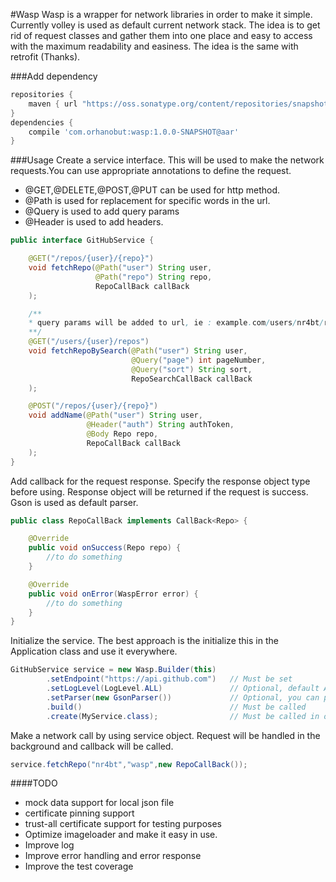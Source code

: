 #Wasp
Wasp is a wrapper for network libraries in order to make it simple. Currently volley is used as default current
network stack. The idea is to get rid of request classes and gather them into one place and easy to access with the
maximum readability and easiness. The idea is the same with retrofit (Thanks).

###Add dependency
```groovy
repositories {
    maven { url "https://oss.sonatype.org/content/repositories/snapshots/"}
}
dependencies {
    compile 'com.orhanobut:wasp:1.0.0-SNAPSHOT@aar'
}
```

###Usage
Create a service interface. This will be used to make the network requests.You can use appropriate annotations to define the request. 

- @GET,@DELETE,@POST,@PUT can be used for http method. 
- @Path is used for replacement for specific words in the url. 
- @Query is used to add query params
- @Header is used to add headers.

```java
public interface GitHubService {

    @GET("/repos/{user}/{repo}")
    void fetchRepo(@Path("user") String user,
                   @Path("repo") String repo,
                   RepoCallBack callBack
    );

    /**
    * query params will be added to url, ie : example.com/users/nr4bt/repos?page=1&sort=asc
    **/
    @GET("/users/{user}/repos")
    void fetchRepoBySearch(@Path("user") String user,
                           @Query("page") int pageNumber,
                           @Query("sort") String sort,
                           RepoSearchCallBack callBack
    );

    @POST("/repos/{user}/{repo}")
    void addName(@Path("user") String user,
                 @Header("auth") String authToken,
                 @Body Repo repo,
                 RepoCallBack callBack
    );
}
```

Add callback for the request response. Specify the response object type before using. Response object will be returned if the request is success. Gson is used as default parser.
```java
public class RepoCallBack implements CallBack<Repo> {

    @Override
    public void onSuccess(Repo repo) {
        //to do something
    }

    @Override
    public void onError(WaspError error) {
        //to do something
    }
}
```

Initialize the service. The best approach is the initialize this in the Application class and use it everywhere.
```java
GitHubService service = new Wasp.Builder(this)    
        .setEndpoint("https://api.github.com")   // Must be set
        .setLogLevel(LogLevel.ALL)               // Optional, default ALL   
        .setParser(new GsonParser())             // Optional, you can pass your gson object as parameter if needed
        .build()                                 // Must be called
        .create(MyService.class);                // Must be called in order to create object           
```

Make a network call by using service object. Request will be handled in the background and callback will be called.
```java
service.fetchRepo("nr4bt","wasp",new RepoCallBack());
```

####TODO
- mock data support for local json file
- certificate pinning support
- trust-all certificate support for testing purposes
- Optimize imageloader and make it easy in use.
- Improve log
- Improve error handling and error response
- Improve the test coverage
